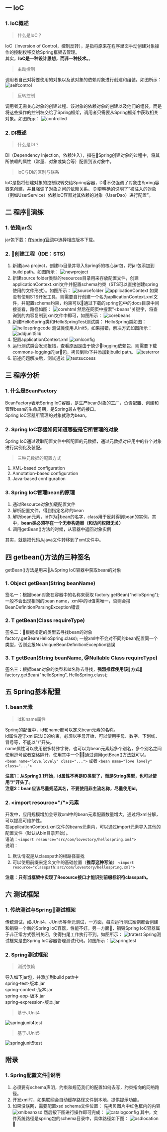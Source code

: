 ## 一 IoC
### 1. IoC概述
> 什么是IoC？

IoC（Inversion of Control，控制反转），是指将原来在程序里面手动创建对象操作的控制权移交给Spring框架去管理。   
其实，**IoC是一种设计思想，而非一种技术。**。
> 主动控制  

调用者自己对将要使用的对象以及该对象的依赖对象进行创建和组装。如图所示：
![selfcontrol](./images/selfcontrol.png)

> 反转控制

调用者无需关心对象的创建过程、该对象的依赖对象的创建以及他们的组装，而是将这些操作的控制权交给了Spring框架，调用者只需要从Spring框架中获取相关对象。如图所示：
![controlled](./images/cotrolled.png)
### 2. DI概述
> 什么是DI？

DI（Dependency Injection，依赖注入），指在Spring创建对象的过程中，将其所依赖的属性（常量、对象或集合等）配置到该对象中。
> IoC与DI的区别与联系

IoC是指将创建对象的控制权转交给Spring容器，DI不仅强调了对象由Spring容器来创建，并且强调了对象之间的依赖关系。
DI更明确的说明了“被注入的对象（例如UserService）依赖IoC容器对其依赖的对象（UserDao）进行配置”。
## 二 程序演练
### 1. 依赖jar包
jar包下载：在[spring官网](http://repo.springsource.org/libs-release-local/org/springframework/spring/5.0.2.RELEASE/)中选择相应版本下载。  
### 2. 创建工程（IDE：STS）
1. 新建java project，创建lib目录并导入Spring5的核心jar包，将jar包添加到build path。如图所示：
![newproject](./images/newproject.jpg)
2. 新建source folder类型的resources目录用来存放配置文件，创建applicationContext.xml文件并配置schema约束（STS可以直接创建spring使用的文件形式）。如图所示：
![sourcefolder](./images/sourcefolder.jpg)
![applicationContext](./images/applicationContext.jpg)
如果没有使用STS开发工具，则需要自行创建一个名为apllicationContext.xml文件，并配置schema约束，约束可以通过下载的spring包中的docs目录中间接查看，路径如图：
![corehtml](./images/corehtml.jpg)
然后在网页中搜索"<beans"关键字，将查询到的内容复制到xml文件中即可，如图所示：
![corebeans](./images/corebeans.jpg)
3. 新建HelloSpring类和HelloSpringTest测试类：
HelloSpring类如图：
![hellospringcode](./images/springhellocode.jpg)
测试类使用JUnit5，如果报错，解决方式如图所示：
![addjunit5lib](./images/addjunit5lib.jpg)
4. 配置applicationContext.xml
![xmlconfig](./images/xmlconfig.jpg)
5. 运行测试类会发现报错，查看原因是由于缺少logging依赖包，则需要下载commons-logging的jar包，拷贝到lib下并添加到build path。
![testerror](./images/testerror.jpg)
6. 前述问题解决后，测试通过
![testsuccess](./images/testsuccess.jpg)
## 三 程序分析
### 1. 什么是BeanFactory
BeanFactory表示Spring IoC容器，是生产bean对象的工厂，负责配置、创建和管理bean的生命周期，是Spring最古老的接口。  
Spring IoC容器所管理的对象就称为bean。
### 2. Spring IoC容器如何知道哪些是它所管理的对象
Spring IoC通过读取配置文件中所配置的元数据，通过元数据对应用中的各个对象进行实例化及装配。
> 三种元数据的配置方式
1. XML-based configuration
2. Annotation-based configuration
3. Java-based configuration
### 3. Spring IoC管理bean的原理
1. 通过Resource对象加载配置文件
2. 解析配置文件，得到指定名称的bean
3. 解析bean元素，id作为bean的名字，class用于反射得到bean的实例。其中，**bean类必须存在一个无参构造器（和访问权限无关）**
4. 调用getBean()方法的时候，从容器中返回对象实例

其实，就是把代码从java文件转移到了xml文件中。
## 四 getbean()方法的三种签名
getBean()方法是用来从Spring IoC容器中获取bean的对象
### 1. Object getBean(String beanName)
签名一：根据bean对象在容器中的名称来获取
factory.getBean("helloSpring");
一般不会出现相同的bean name，xml中的id值需唯一，否则会报BeanDefinitionParsingException错误
### 2. T getBean(Class<T> requireType)
签名二：根据指定的类型去寻找bean的对象
factory.getBean(HelloSpring.class);
一般xml中不会对不同的bean配置同一个类型，否则会报NoUniqueBeanDefinitionException错误
### 3. T getBean(String beanName, @Nullable Class<T> requireType)
签名三：根据bean对象的类型和id名称去寻找，**强烈推荐使用该方式**
factory.getBean("helloSpring", HelloSpring.class);
## 五 Spring基本配置
### 1. bean元素
> id和name属性

Spring的配置中，id和name都可以定义bean元素的名称。  
id属性遵守xml语法ID的约束，必须以字母开始，可以使用字母、数字、下划线、冒号等，不能以"/"开头。  
name属性可以使用很多特殊字符，也可以为bean元素起多个别名，多个别名之间使用逗号或者空格隔开，使用其中一个通过调用getBean()方法就可以。  
`<bean name="love,lovely" class="...">` 或者 `<bean name="love lovely" class="...">`

**注意1：从Spring3.1开始，id属性不再是ID类型了，而是String类型，也可以使用“/”开头了。**  
**注意2：bean应该尽量规范其名，不要使用非主流名称，尽量使用id。**
### 2. \<import resource="/"\>元素
开发中，应用规模增加会导致xml中的bean元素配置数量增大，通过将xml分解，可以提高可维护性。  
在applicationContext.xml文件的beans元素内，可以通过import元素导入其他的配置文件（默认从bin目录开始）。  
语法：`<import resource="src/com/lovestory/hellospring.xml">`  
说明：  
1. 默认情况是从classpath的根路径查找
2. 可以使用前缀来定义文件的基础位置（**推荐这种写法**）
`<import resource="classpath:src/com/lovestory/hellospring.xml">`   

**注意：只有当框架中实现了Resource接口才能识别前缀标识符classpath。**

## 六 测试框架
### 1. 传统测试与Spring测试框架
传统测试，如JUnit4、JUnit5等单元测试，一方面，每次运行测试案例都会创建和销毁一个新的Spring IoC容器，性能不好。另一方面，销毁Spring IoC容器属于非正常方式强制关闭，使得扫尾工作执行不到。如图所示：
![tratest](./images/tratest.jpg)
Spring测试框架是由Spring IoC容器管理测试代码。如图所示：
![springtest](./images/springtest.jpg)
### 2. Spring测试框架
> 测试依赖

导入如下jar包，并添加到build path中  
spring-test-版本.jar  
spring-context-版本.jar  
spring-aop-版本.jar  
spring-expression-版本.jar  
> 基于JUnit4

![springjunit4test](./images/springjunit4test.jpg)
> 基于JUnit5

![springjunit5test](./images/springjunit5test.jpg)
## 附录
### 1. Spring配置文件说明
1. 必须要有schema声明，约束和规范我们的配置如何去写，约束指向的网络路径。
2. 开发xml时，如果联网会自动缓存路径文件到本地，提供提示功能。
3. 如果没联网，需要配置xsd schema文件位置：
先拷贝图片中红色框内的内容
![xmlbeanxsd](./images/xmlbeanxsd.jpg)
然后按下图进行操作即可完成：
![catalogconfig](./images/catalogconfig.jpg)
其中，文件系统路径是spring包的schema目录中，具体路径如下图：
![xsdlocation](./images/xsdlocation.jpg)

